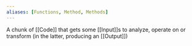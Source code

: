```yaml
---
aliases: [Functions, Method, Methods]
---
```


A chunk of [[Code]] that gets some [[Input]]s to analyze, operate on or transform (in the latter, producing an [[Output]])